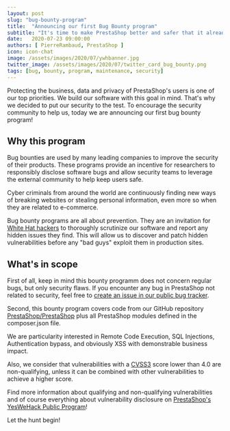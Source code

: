 ```yaml
---
layout: post
slug: "bug-bounty-program"
title:  "Announcing our first Bug Bounty program"
subtitle: "It's time to make PrestaShop better and safer that it already is!"
date:   2020-07-23 09:00:00
authors: [ PierreRambaud, PrestaShop ]
icon: icon-chat
image: /assets/images/2020/07/ywhbanner.jpg
twitter_image: /assets/images/2020/07/twitter_card_bug_bounty.png
tags: [bug, bounty, program, maintenance, security]
---
```


Protecting the business, data and privacy of PrestaShop's users is one of our top priorities. We build our software with this goal in mind.
That's why we decided to put our security to the test. To encourage the security community to help us, today we are announcing our first bug bounty program!

## Why this program

Bug bounties are used by many leading companies to improve the security of their products.
These programs provide an incentive for researchers to responsibly disclose software bugs and allow security teams to
leverage the external community to help keep users safe.

Cyber criminals from around the world are continuously finding new ways of breaking websites or stealing
personal information, even more so when they are related to e-commerce.

Bug bounty programs are all about prevention. They are an invitation for [White Hat hackers](https://en.wikipedia.org/wiki/White_hat_(computer_security)) to thoroughly scrutinize our software and report any hidden issues they find. This will allow us to discover and patch hidden vulnerabilities before any "bad guys" exploit them in production sites.

## What's in scope

First of all, keep in mind this bounty programm does not concern regular bugs, but only security flaws.
If you encounter any bug in PrestaShop not related to security, feel free to [create an issue in our public bug tracker](https://github.com/PrestaShop/PrestaShop/issues/new/choose).

Second, this bounty program covers code from our GitHub repository [PrestaShop/PrestaShop](https://github.com/PrestaShop/PrestaShop) plus all PrestaShop modules defined in the composer.json file.

We are particularity interested in Remote Code Execution, SQL Injections, Authentication bypass, and obviously XSS with demonstrable business impact.

Also, we consider that vulnerabilities with a [CVSS3](https://www.first.org/cvss/calculator/3.0) score lower than 4.0 are non-qualifying, unless it can be combined with other vulnerabilities to achieve a higher score.

Find more information about qualifying and non-qualifying vulnerabilities and of course everything about vulnerability disclosure on [PrestaShop's YesWeHack Public Program](https://yeswehack.com/programs/prestashop)!

Let the hunt begin!
